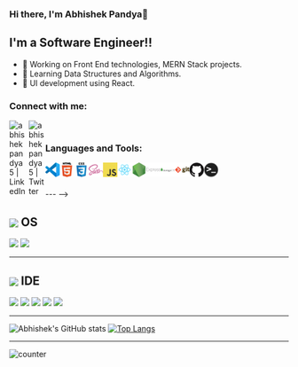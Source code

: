 ### Hi there, I'm Abhishek Pandya👋 



## I'm a Software Engineer!!

- 🔭 Working on Front End technologies, MERN Stack projects.
- 🌱 Learning Data Structures and Algorithms.
- 👯 UI development using React.

### Connect with me:

[<img align="left" alt="abhishekpandya5 | LinkedIn" width="30px" src="https://cdn.jsdelivr.net/npm/simple-icons@v3/icons/linkedin.svg" />][linkedin]
[<img align="left" alt="abhishekpandya5 | Twitter" width="30px" src="https://cdn.jsdelivr.net/npm/simple-icons@v3/icons/twitter.svg" style="margin-left: 5px" />][twitter]


<br />

### Languages and Tools:

<img align="left" alt="Visual Studio Code" width="26px" src="https://raw.githubusercontent.com/github/explore/80688e429a7d4ef2fca1e82350fe8e3517d3494d/topics/visual-studio-code/visual-studio-code.png" />
<img align="left" alt="HTML5" width="26px" src="https://raw.githubusercontent.com/github/explore/80688e429a7d4ef2fca1e82350fe8e3517d3494d/topics/html/html.png" />
<img align="left" alt="CSS3" width="26px" src="https://raw.githubusercontent.com/github/explore/80688e429a7d4ef2fca1e82350fe8e3517d3494d/topics/css/css.png" />
<img align="left" alt="Sass" width="26px" src="https://raw.githubusercontent.com/github/explore/80688e429a7d4ef2fca1e82350fe8e3517d3494d/topics/sass/sass.png" />
<img align="left" alt="JavaScript" width="26px" src="https://raw.githubusercontent.com/github/explore/80688e429a7d4ef2fca1e82350fe8e3517d3494d/topics/javascript/javascript.png" />
<img align="left" alt="React" width="26px" src="https://raw.githubusercontent.com/github/explore/80688e429a7d4ef2fca1e82350fe8e3517d3494d/topics/react/react.png" />
<img align="left" alt="Node.js" width="26px" src="https://raw.githubusercontent.com/github/explore/80688e429a7d4ef2fca1e82350fe8e3517d3494d/topics/nodejs/nodejs.png" />
<img align="left" alt="Node.js" width="26px" src="https://raw.githubusercontent.com/github/explore/80688e429a7d4ef2fca1e82350fe8e3517d3494d/topics/express/express.png" />
<img align="left" alt="MongoDB" width="26px" src="https://raw.githubusercontent.com/github/explore/80688e429a7d4ef2fca1e82350fe8e3517d3494d/topics/mongodb/mongodb.png" />
<img align="left" alt="Git" width="26px" src="https://raw.githubusercontent.com/github/explore/80688e429a7d4ef2fca1e82350fe8e3517d3494d/topics/git/git.png" />
<img align="left" alt="GitHub" width="26px" src="https://raw.githubusercontent.com/github/explore/78df643247d429f6cc873026c0622819ad797942/topics/github/github.png" />
<img align="left" alt="Terminal" width="26px" src="https://raw.githubusercontent.com/github/explore/80688e429a7d4ef2fca1e82350fe8e3517d3494d/topics/terminal/terminal.png" />

<br />
<br />

<!-- ---
### 📕 Latest Blog Posts
<!-- BLOG-POST-LIST:START -->
<!-- BLOG-POST-LIST:END -->

--- -->

## <img style="margin-right: 5px" align="center" src="https://img.icons8.com/ios/50/000000/operating-system.png"/>OS
![](https://img.shields.io/badge/Ubuntu-E95420?style=for-the-badge&logo=ubuntu&logoColor=white) ![](https://img.shields.io/badge/Windows-0078D6?style=for-the-badge&logo=windows&logoColor=white)

---

## <img style="margin-right: 5px" align="center" src="https://img.icons8.com/fluency-systems-regular/48/000000/identification-documents.png" />IDE
![](https://img.shields.io/badge/Visual_Studio_Code-0078D4?style=for-the-badge&logo=visual%20studio%20code&logoColor=white) ![](https://img.shields.io/badge/IntelliJIDEA-000000.svg?style=for-the-badge&logo=intellij-idea&logoColor=white) ![](https://img.shields.io/badge/WebStorm-000000?style=for-the-badge&logo=WebStorm&logoColor=white)
 ![](https://img.shields.io/badge/sublime_text-%23575757.svg?&style=for-the-badge&logo=sublime-text&logoColor=important)
![](https://img.shields.io/badge/Notepad++-90E59A.svg?style=for-the-badge&logo=notepad%2B%2B&logoColor=black) 


---

![Abhishek's GitHub stats](https://github-readme-stats.vercel.app/api?username=abhishekpandya5&show_icons=true&theme=radical) [![Top Langs](https://github-readme-stats.vercel.app/api/top-langs/?username=abhishekpandya5&layout=compact)](https://github.com/abhishekpandya5/github-readme-stats)

---

![counter](https://enbbnn1a3vs8ksj.m.pipedream.net)

<br />

[linkedin]: https://www.linkedin.com/in/abhishekpandya5/
[twitter]: https://twitter.com/abhishek5233
